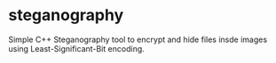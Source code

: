 # steganography
Simple C++ Steganography tool to encrypt and hide files insde images using Least-Significant-Bit encoding.

